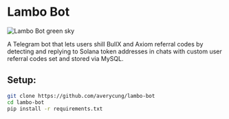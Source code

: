 # Lambo Bot 
![Lambo Bot green sky](https://github.com/user-attachments/assets/c8d3b93c-ab60-461e-b4e9-77e2dfcc70a6)

A Telegram bot that lets users shill BullX and Axiom referral codes by detecting and replying to Solana token addresses in chats with custom user referral codes set and stored via MySQL.

## Setup:

```bash
git clone https://github.com/averycung/lambo-bot
cd lambo-bot
pip install -r requirements.txt
